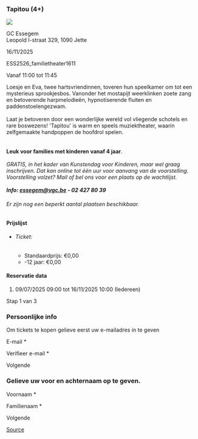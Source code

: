 ### Tapitou (4+)

![](https://s3-eu-west-1.amazonaws.com/os-kwdo/prod/vgc/images/activity/686e86e650b36_Tapitou_©_We_Have_Heart_%284%29.jpg)

GC Essegem  
Leopold I-straat 329, 1090 Jette

16/11/2025

ESS2526_familietheater1611

Vanaf 11:00 tot 11:45

Loesje en Eva, twee hartsvriendinnen, toveren hun speelkamer om tot een mysterieus sprookjesbos. Vanonder het mostapijt weerklinken zoete zang en betoverende harpmelodieën, hypnotiserende fluiten en paddenstoelengezwam.  
<br/>Laat je betoveren door een wonderlijke wereld vol vliegende schotels en rare boswezens! 'Tapitou' is warm en speels muziektheater, waarin zelfgemaakte handpoppen de hoofdrol spelen.  
<br/><br/>**Leuk voor families met kinderen vanaf 4 jaar**.  
<br/>*GRATIS, in het kader van Kunstendag voor Kinderen, maar wel graag inschrijven. Dat kan online tot één uur voor aanvang van de voorstelling.  
Voorstelling volzet? Mail of bel ons voor een plaats op de wachtlijst.  
<br/>**Info: [essegem@vgc.be](mailto:essegem@vgc.be) - 02 427 80 39***  

###### *Er zijn nog een beperkt aantal plaatsen beschikbaar.*

#### Prijslijst

* ###### Ticket:
    
    * Standaardprijs: €0,00
    * \-12 jaar: €0,00

  

#### Reservatie data

1.  09/07/2025 09:00 tot 16/11/2025 10:00 (Iedereen)

Stap 1 van 3

 

### Persoonlijke info

Om tickets te kopen gelieve eerst uw e-mailadres in te geven

  

E-mail \* 

Verifieer e-mail \* 

Volgende

### Gelieve uw voor en achternaam op te geven.

Voornaam \* 

Familienaam \* 

Volgende

[Source](https://tickets.vgc.be/ticketingActivity/subscribe/ESS2526_familietheater1611)